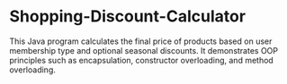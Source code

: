 # Shopping-Discount-Calculator
This Java program calculates the final price of products based on user membership type and optional seasonal discounts. It demonstrates OOP principles such as encapsulation, constructor overloading, and method overloading.
